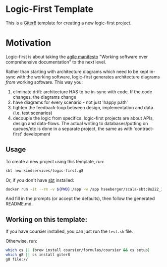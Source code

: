 # Logic-First Template

This is a [Giter8](http://www.foundweekends.org/giter8/index.html) template for creating a new logic-first project.

# Motivation

Logic-first is about taking the [agile manifesto](https://agilemanifesto.org/) "Working software over comprehensive documentation" to the next level.

Rather than starting with architecture diagrams which need to be kept in-sync with the working software, logic-first 
generates architecture diagrams _from_ working software. This way you:

 1) eliminate drift: architecture HAS to be in-sync with code. If the code changes, the diagrams change
 2) have diagrams for every scenario - not just 'happy path'
 3) tighten the feedback-loop between design, implementation and data (i.e. test scenarios)
 4) decouple the logic from specifics. logic-first projects are about APIs, design and data-flows. The actual writing to databases/putting on queues/etc is done in a separate project, the same as with 'contract-first' development  

## Usage

To create a new project using this template, run:

```bash
sbt new kindservices/logic-first.g8
```

Or, if you don't have [sbt](https://www.scala-sbt.org/) installed:

```sh
docker run -it --rm -v ${PWD}:/app -w /app hseeberger/scala-sbt:8u222_1.3.5_2.13.1 sbt new kindservices/logic-first.g8
```


And fill in the prompts (or accept the defaults), then follow the generated README.md.


## Working on this template:

If you have coursier installed, you can just run the `test.sh` file. 

Otherwise, run:
```sh
which cs || (brew install coursier/formulas/coursier && cs setup)
which g8 || cs install giter8
g8 file://
```
